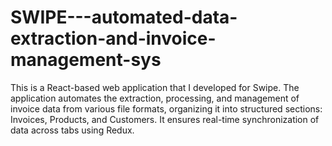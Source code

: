 # SWIPE---automated-data-extraction-and-invoice-management-sys
This is a React-based web application that I developed for Swipe. The application automates the extraction, processing, and management of invoice data from various file formats, organizing it into structured sections: Invoices, Products, and Customers. It ensures real-time synchronization of data across tabs using Redux.
